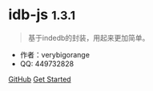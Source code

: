 # idb-js <small>1.3.1</small>

> 基于indedb的封装，用起来更加简单。

* 作者：verybigorange
* QQ: 449732828

[GitHub](https://github.com/verybigorange/idb-js)
[Get Started](/other/_about.md)